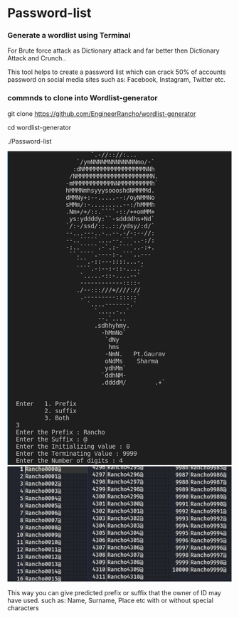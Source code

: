 # Password-list
### Generate a wordlist using Terminal
For Brute force attack as Dictionary attack and far better then Dictionary Attack and Crunch..

This tool helps to create a password list which can crack 50% of accounts password on social media sites such as: Facebook, Instagram, Twitter etc.

### commnds to clone into Wordlist-generator

git clone https://github.com/EngineerRancho/wordlist-generator

cd wordlist-generator

./Password-list

![](.Screenshot%201.png) 
![](.Screenshot%202.png)

This way you can give predicted prefix or suffix that the owner of ID may have used. such as: Name, Surname, Place etc with or without special characters
